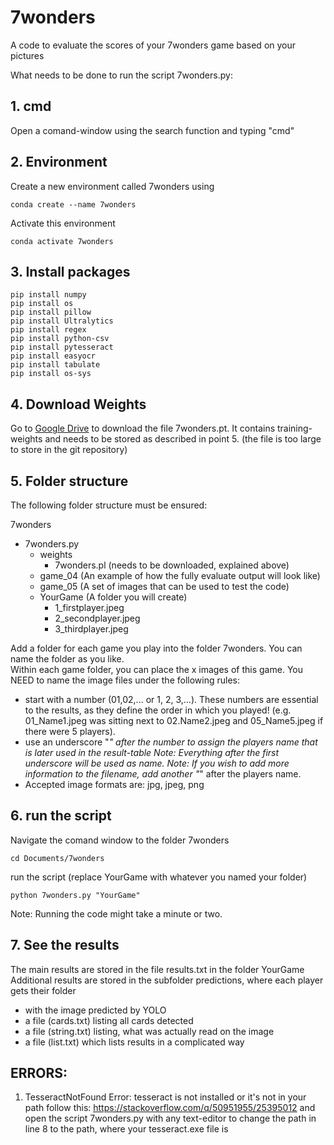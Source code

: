 # 7wonders
A code to evaluate the scores of your 7wonders game based on your pictures

What needs to be done to run the script 7wonders.py:

## 1. cmd
Open a comand-window using the search function and typing "cmd"

## 2. Environment

Create a new environment called 7wonders using

	conda create --name 7wonders
Activate this environment

	conda activate 7wonders

## 3. Install packages

	pip install numpy
	pip install os
	pip install pillow
	pip install Ultralytics
	pip install regex
	pip install python-csv
	pip install pytesseract
	pip install easyocr
	pip install tabulate
	pip install os-sys

## 4. Download Weights

Go to [Google Drive](https://drive.google.com/drive/folders/12xHsoVC9aY1Mlq5WO2irr1ZjvabDPYkH?usp=drive_link) to download the file 7wonders.pt. It contains training-weights and needs to be stored as described in point 5.
(the file is too large to store in the git repository)

## 5. Folder structure

The following folder structure must be ensured:


7wonders
- 7wonders.py  
	- weights
 		- 7wonders.pl (needs to be downloaded, explained above)  
	- game_04 (An example of how the fully evaluate output will look like)  
	- game_05 (A set of images that can be used to test the code)  
	- YourGame (A folder you will create)  
		- 1_firstplayer.jpeg  
		- 2_secondplayer.jpeg  
		- 3_thirdplayer.jpeg  

Add a folder for each game you play into the folder 7wonders. You can name the folder as you like.  
Within each game folder, you can place the x images of this game. You NEED to name the image files under the following rules:  
- start with a number (01,02,... or 1, 2, 3,...). These numbers are essential to the results, as they define the order in which you played!
		(e.g. 01_Name1.jpeg was sitting next to 02.Name2.jpeg and 05_Name5.jpeg if there were 5 players).
- use an underscore "_" after the number to assign the players name that is later used in the result-table
		Note: Everything after the first underscore will be used as name.
		Note: If you wish to add more information to the filename, add another "_" after the players name.
- Accepted image formats are: jpg, jpeg, png

## 6. run the script

Navigate the comand window to the folder 7wonders  

	cd Documents/7wonders
 
run the script (replace YourGame with whatever you named your folder)  

	python 7wonders.py "YourGame" 


Note: Running the code might take a minute or two.

## 7. See the results
    
The main results are stored in the file results.txt in the folder YourGame  
Additional results are stored in the subfolder predictions, where each player gets their folder  
- with the image predicted by YOLO
- a file (cards.txt) listing all cards detected
- a file (string.txt) listing, what was actually read on the image
- a file (list.txt) which lists results in a complicated way



## ERRORS:
1. TesseractNotFound Error: tesseract is not installed or it's not in your path
	follow this: https://stackoverflow.com/q/50951955/25395012
	and open the script 7wonders.py with any text-editor to change the path in line 8 to the path, where your tesseract.exe file is
